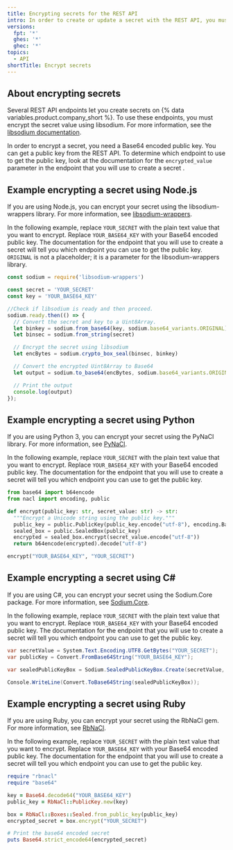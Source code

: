 ```yaml
---
title: Encrypting secrets for the REST API
intro: In order to create or update a secret with the REST API, you must encrypt the value of the secret.
versions:
  fpt: '*'
  ghes: '*'
  ghec: '*'
topics:
  - API
shortTitle: Encrypt secrets
---
```


## About encrypting secrets

Several REST API endpoints let you create secrets on {% data variables.product.company_short %}. To use these endpoints, you must encrypt the secret value using libsodium. For more information, see the [libsodium documentation](https://libsodium.gitbook.io/doc/bindings_for_other_languages).

In order to encrypt a secret, you need a Base64 encoded public key. You can get a public key from the REST API. To determine which endpoint to use to get the public key, look at the documentation for the `encrypted_value` parameter in the endpoint that you will use to create a secret .

## Example encrypting a secret using Node.js

If you are using Node.js, you can encrypt your secret using the libsodium-wrappers library. For more information, see [libsodium-wrappers](https://www.npmjs.com/package/libsodium-wrappers).

In the following example, replace `YOUR_SECRET` with the plain text value that you want to encrypt. Replace `YOUR_BASE64_KEY` with your Base64 encoded public key. The documentation for the endpoint that you will use to create a secret will tell you which endpoint you can use to get the public key. `ORIGINAL` is not a placeholder; it is a parameter for the libsodium-wrappers library.

```javascript copy
const sodium = require('libsodium-wrappers')

const secret = 'YOUR_SECRET'
const key = 'YOUR_BASE64_KEY'

//Check if libsodium is ready and then proceed.
sodium.ready.then(() => {
  // Convert the secret and key to a Uint8Array.
  let binkey = sodium.from_base64(key, sodium.base64_variants.ORIGINAL)
  let binsec = sodium.from_string(secret)

  // Encrypt the secret using libsodium
  let encBytes = sodium.crypto_box_seal(binsec, binkey)

  // Convert the encrypted Uint8Array to Base64
  let output = sodium.to_base64(encBytes, sodium.base64_variants.ORIGINAL)

  // Print the output
  console.log(output)
});
```

## Example encrypting a secret using Python

If you are using Python 3, you can encrypt your secret using the PyNaCl library. For more information, see [PyNaCl](https://pynacl.readthedocs.io/en/latest/public/#nacl-public-sealedbox).

In the following example, replace `YOUR_SECRET` with the plain text value that you want to encrypt. Replace `YOUR_BASE64_KEY` with your Base64 encoded public key. The documentation for the endpoint that you will use to create a secret will tell you which endpoint you can use to get the public key.

```python copy
from base64 import b64encode
from nacl import encoding, public

def encrypt(public_key: str, secret_value: str) -> str:
  """Encrypt a Unicode string using the public key."""
  public_key = public.PublicKey(public_key.encode("utf-8"), encoding.Base64Encoder())
  sealed_box = public.SealedBox(public_key)
  encrypted = sealed_box.encrypt(secret_value.encode("utf-8"))
  return b64encode(encrypted).decode("utf-8")

encrypt("YOUR_BASE64_KEY", "YOUR_SECRET")
```

## Example encrypting a secret using C#

If you are using C#, you can encrypt your secret using the Sodium.Core package. For more information, see [Sodium.Core](https://www.nuget.org/packages/Sodium.Core/).

In the following example, replace `YOUR_SECRET` with the plain text value that you want to encrypt. Replace `YOUR_BASE64_KEY` with your Base64 encoded public key. The documentation for the endpoint that you will use to create a secret will tell you which endpoint you can use to get the public key.

```csharp copy
var secretValue = System.Text.Encoding.UTF8.GetBytes("YOUR_SECRET");
var publicKey = Convert.FromBase64String("YOUR_BASE64_KEY");

var sealedPublicKeyBox = Sodium.SealedPublicKeyBox.Create(secretValue, publicKey);

Console.WriteLine(Convert.ToBase64String(sealedPublicKeyBox));
```

## Example encrypting a secret using Ruby

If you are using Ruby, you can encrypt your secret using the RbNaCl gem. For more information, see [RbNaCl](https://github.com/RubyCrypto/rbnacl).

In the following example, replace `YOUR_SECRET` with the plain text value that you want to encrypt. Replace `YOUR_BASE64_KEY` with your Base64 encoded public key. The documentation for the endpoint that you will use to create a secret will tell you which endpoint you can use to get the public key.

```ruby copy
require "rbnacl"
require "base64"

key = Base64.decode64("YOUR_BASE64_KEY")
public_key = RbNaCl::PublicKey.new(key)

box = RbNaCl::Boxes::Sealed.from_public_key(public_key)
encrypted_secret = box.encrypt("YOUR_SECRET")

# Print the base64 encoded secret
puts Base64.strict_encode64(encrypted_secret)
```
